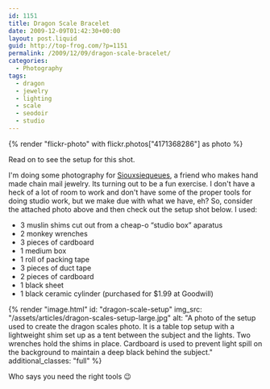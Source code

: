 ```yaml
---
id: 1151
title: Dragon Scale Bracelet
date: 2009-12-09T01:42:30+00:00
layout: post.liquid
guid: http://top-frog.com/?p=1151
permalink: /2009/12/09/dragon-scale-bracelet/
categories:
  - Photography
tags:
  - dragon
  - jewelry
  - lighting
  - scale
  - seodoir
  - studio
---
```

{% render "flickr-photo" with flickr.photos["4171368286"] as photo %}

Read on to see the setup for this shot.

I'm doing some photography for [Siouxsiequeues](https://siouxsiequeues.com), a friend who makes hand made chain mail jewelry. Its turning out to be a fun exercise. I don't have a heck of a lot of room to work and don't have some of the proper tools for doing studio work, but we make due with what we have, eh? So, consider the attached photo above and then check out the setup shot below. I used:

  * 3 muslin shims cut out from a cheap-o &#8220;studio box&#8221; aparatus
  * 2 monkey wrenches
  * 3 pieces of cardboard
  * 1 medium box
  * 1 roll of packing tape
  * 3 pieces of duct tape
  * 2 pieces of cardboard
  * 1 black sheet
  * 1 black ceramic cylinder (purchased for $1.99 at Goodwill)

{% render "image.html"
  id: "dragon-scale-setup"
  img_src: "/assets/articles/dragon-scales-setup-large.jpg"
  alt: "A photo of the setup used to create the dragon scales photo. It is a table top setup with a lightweight shim set up as a tent between the subject and the lights. Two wrenches hold the shims in place. Cardboard is used to prevent light spill on the background to maintain a deep black behind the subject."
  additional_classes: "full"
%}

Who says you need the right tools 😉

